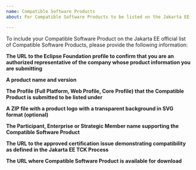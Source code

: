 ```yaml
---
name: Compatible Software Products
about: For Compatible Software Products to be listed on the Jakarta EE official list of Software Products

---
```


To include your Compatible Software Product on the Jakarta EE official list of Compatible Software Products, please provide the following information:

**The URL to the Eclipse Foundation profile to confirm that you are an authorized representative of the company whose product information you are submitting**

**A product name and version**

**The Profile (Full Platform, Web Profile, Core Profile) that the Compatible Product is submitted to be listed under**

**A ZIP file with a product logo with a transparent background in SVG format (optional)**

**The Participant, Enterprise or Strategic Member name supporting the Compatible Software Product**

**The URL to the approved certification issue demonstrating compatibility as defined in the Jakarta EE TCK Process**

**The URL where Compatible Software Product is available for download**
